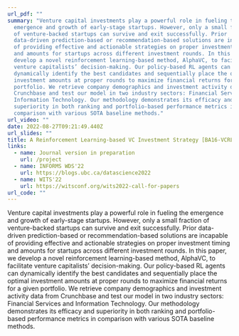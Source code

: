 ```yaml
---
url_pdf: ""
summary: "Venture capital investments play a powerful role in fueling the
  emergence and growth of early-stage startups. However, only a small fraction
  of venture-backed startups can survive and exit successfully. Prior
  data-driven prediction-based or recommendation-based solutions are incapable
  of providing effective and actionable strategies on proper investment timing
  and amounts for startups across different investment rounds. In this paper, we
  develop a novel reinforcement learning-based method, AlphaVC, to facilitate
  venture capitalists’ decision-making. Our policy-based RL agents can
  dynamically identify the best candidates and sequentially place the optimal
  investment amounts at proper rounds to maximize financial returns for a given
  portfolio. We retrieve company demographics and investment activity data from
  Crunchbase and test our model in two industry sectors: Financial Services and
  Information Technology. Our methodology demonstrates its efficacy and
  superiority in both ranking and portfolio-based performance metrics in
  comparison with various SOTA baseline methods."
url_video: ""
date: 2022-08-27T09:21:49.440Z
url_slides: ""
title: A Reinforcement Learning-based VC Investment Strategy [BA16-VCRL]
links:
  - name: Journal version in preparation
    url: /project
  - name: INFORMS WDS'22
    url: https://blogs.ubc.ca/datascience2022
  - name: WITS'22
    url: https://witsconf.org/wits2022-call-for-papers
url_code: ""
---
```

Venture capital investments play a powerful role in fueling the emergence and growth of early-stage startups. However, only a small fraction of venture-backed startups can survive and exit successfully. Prior data-driven prediction-based or recommendation-based solutions are incapable of providing effective and actionable strategies on proper investment timing and amounts for startups across different investment rounds. In this paper, we develop a novel reinforcement learning-based method, AlphaVC, to facilitate venture capitalists’ decision-making. Our policy-based RL agents can dynamically identify the best candidates and sequentially place the optimal investment amounts at proper rounds to maximize financial returns for a given portfolio. We retrieve company demographics and investment activity data from Crunchbase and test our model in two industry sectors: Financial Services and Information Technology. Our methodology demonstrates its efficacy and superiority in both ranking and portfolio-based performance metrics in comparison with various SOTA baseline methods.